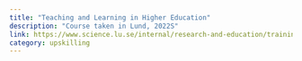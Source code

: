 ```yaml
---
title: "Teaching and Learning in Higher Education"
description: "Course taken in Lund, 2022S"
link: https://www.science.lu.se/internal/research-and-education/training-higher-education-teaching-and-learning
category: upskilling
---
```


